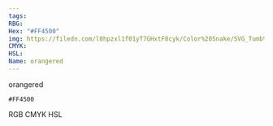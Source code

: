 ```yaml
---
tags:
RBG:
Hex: "#FF4500"
img: https://filedn.com/l0hpzxl1f01yT7GHxtF8cyk/Color%20Snake/SVG_Tumb%20Mass%20No%20Name/#FF4500.svg
CMYK:
HSL:
Name: orangered
---
```

orangered
```palette
#FF4500
```
RGB
CMYK
HSL